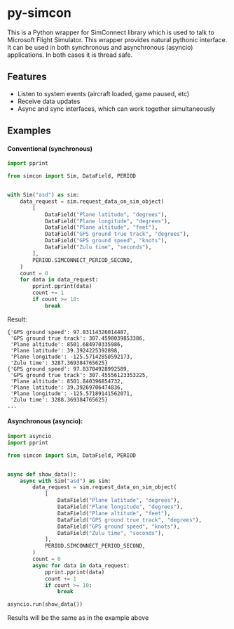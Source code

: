 # py-simcon

This is a Python wrapper for SimConnect library which is used to talk to
Microsoft Flight Simulator. This wrapper provides natural pythonic interface.
It can be used in both synchronous and asynchronous (asyncio) applications.
In both cases it is thread safe.

## Features

  * Listen to system events (aircraft loaded, game paused, etc)
  * Receive data updates
  * Async and sync interfaces, which can work together simultaneously

## Examples

#### Conventional (synchronous)

```python
import pprint

from simcon import Sim, DataField, PERIOD


with Sim("asd") as sim: 
    data_request = sim.request_data_on_sim_object(
        [
            DataField("Plane latitude", "degrees"),
            DataField("Plane longitude", "degrees"),
            DataField("Plane altitude", "feet"),
            DataField("GPS ground true track", "degrees"),
            DataField("GPS ground speed", "knots"),
            DataField("Zulu time", "seconds"),
        ],
        PERIOD.SIMCONNECT_PERIOD_SECOND,
    )
    count = 0
    for data in data_request:
        pprint.pprint(data)
        count += 1
        if count >= 10:
            break
```

Result:
```
{'GPS ground speed': 97.83114326014487,
 'GPS ground true track': 307.4598039853386,
 'Plane altitude': 8501.684970335986,
 'Plane latitude': 39.3924225392898,
 'Plane longitude': -125.57142850592173,
 'Zulu time': 3287.369384765625}
{'GPS ground speed': 97.83704928992589,
 'GPS ground true track': 307.45556123353225,
 'Plane altitude': 8501.840396854732,
 'Plane latitude': 39.39269706474836,
 'Plane longitude': -125.57189141562071,
 'Zulu time': 3288.369384765625}
...
```

#### Asynchronous (asyncio):

```python
import asyncio
import pprint

from simcon import Sim, DataField, PERIOD


async def show_data():
    async with Sim("asd") as sim: 
        data_request = sim.request_data_on_sim_object(
            [
                DataField("Plane latitude", "degrees"),
                DataField("Plane longitude", "degrees"),
                DataField("Plane altitude", "feet"),
                DataField("GPS ground true track", "degrees"),
                DataField("GPS ground speed", "knots"),
                DataField("Zulu time", "seconds"),
            ],
            PERIOD.SIMCONNECT_PERIOD_SECOND,
        )
        count = 0
        async for data in data_request:
            pprint.pprint(data)
            count += 1
            if count >= 10:
                break

asyncio.run(show_data())
```

Results will be the same as in the example above

